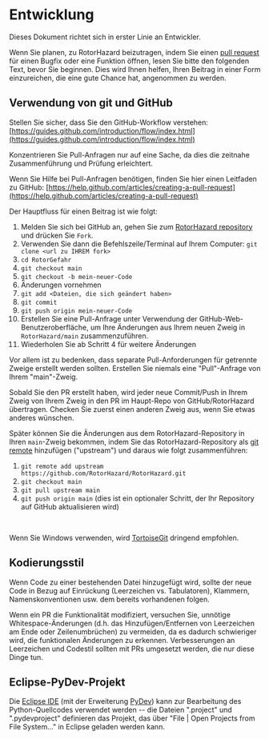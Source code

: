 # Entwicklung

Dieses Dokument richtet sich in erster Linie an Entwickler.

Wenn Sie planen, zu RotorHazard beizutragen, indem Sie einen [pull request](https://help.github.com/en/github/collaborating-with-issues-and-pull-requests/about-pull-requests) für einen Bugfix oder eine Funktion öffnen, lesen Sie bitte den folgenden Text, bevor Sie beginnen. Dies wird Ihnen helfen, Ihren Beitrag in einer Form einzureichen, die eine gute Chance hat, angenommen zu werden.

## Verwendung von git und GitHub

Stellen Sie sicher, dass Sie den GitHub-Workflow verstehen: [https://guides.github.com/introduction/flow/index.html](https://guides.github.com/introduction/flow/index.html)

Konzentrieren Sie Pull-Anfragen nur auf eine Sache, da dies die zeitnahe Zusammenführung und Prüfung erleichtert.

Wenn Sie Hilfe bei Pull-Anfragen benötigen, finden Sie hier einen Leitfaden zu GitHub: [https://help.github.com/articles/creating-a-pull-request](https://help.github.com/articles/creating-a-pull-request)

Der Hauptfluss für einen Beitrag ist wie folgt:

1. Melden Sie sich bei GitHub an, gehen Sie zum [RotorHazard repository](https://github.com/RotorHazard/RotorHazard) und drücken Sie `Fork`.
2. Verwenden Sie dann die Befehlszeile/Terminal auf Ihrem Computer: `git clone <url zu IHREM fork>`
3. `cd RotorGefahr`
4. `git checkout main`
5. `git checkout -b mein-neuer-Code`
6. Änderungen vornehmen
7. `git add <Dateien, die sich geändert haben>`
8. `git commit`
9. `git push origin mein-neuer-Code`
10. Erstellen Sie eine Pull-Anfrage unter Verwendung der GitHub-Web-Benutzeroberfläche, um Ihre Änderungen aus Ihrem neuen Zweig in `RotorHazard/main` zusammenzuführen.
11. Wiederholen Sie ab Schritt 4 für weitere Änderungen

Vor allem ist zu bedenken, dass separate Pull-Anforderungen für getrennte Zweige erstellt werden sollten.  Erstellen Sie niemals eine "Pull"-Anfrage von Ihrem "main"-Zweig.

Sobald Sie den PR erstellt haben, wird jeder neue Commit/Push in Ihrem Zweig von Ihrem Zweig in den PR im Haupt-Repo von GitHub/RotorHazard übertragen. Checken Sie zuerst einen anderen Zweig aus, wenn Sie etwas anderes wünschen.

Später können Sie die Änderungen aus dem RotorHazard-Repository in Ihren `main`-Zweig bekommen, indem Sie das RotorHazard-Repository als [git remote](https://help.github.com/en/github/collaborating-with-issues-and-pull-requests/configuring-a-remote-for-a-fork) hinzufügen ("upstream") und daraus wie folgt zusammenführen:

1. `git remote add upstream https://github.com/RotorHazard/RotorHazard.git`
2. `git checkout main`
3. `git pull upstream main`
4. `git push origin main` (dies ist ein optionaler Schritt, der Ihr Repository auf GitHub aktualisieren wird)

<br>

Wenn Sie Windows verwenden, wird [TortoiseGit](https://tortoisegit.org) dringend empfohlen.

## Kodierungsstil

Wenn Code zu einer bestehenden Datei hinzugefügt wird, sollte der neue Code in Bezug auf Einrückung (Leerzeichen vs. Tabulatoren), Klammern, Namenskonventionen usw. dem bereits vorhandenen folgen.

Wenn ein PR die Funktionalität modifiziert, versuchen Sie, unnötige Whitespace-Änderungen (d.h. das Hinzufügen/Entfernen von Leerzeichen am Ende oder Zeilenumbrüchen) zu vermeiden, da es dadurch schwieriger wird, die funktionalen Änderungen zu erkennen. Verbesserungen an Leerzeichen und Codestil sollten mit PRs umgesetzt werden, die nur diese Dinge tun.

## Eclipse-PyDev-Projekt

Die [Eclipse IDE](https://www.eclipse.org/eclipseide/) (mit der Erweiterung [PyDev](https://www.pydev.org)) kann zur Bearbeitung des Python-Quellcodes verwendet werden -- die Dateien ".project" und ".pydevproject" definieren das Projekt, das über "File | Open Projects from File System..." in Eclipse geladen werden kann.
